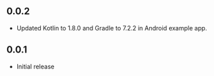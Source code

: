## 0.0.2

* Updated Kotlin to 1.8.0 and Gradle to 7.2.2 in Android example app.

## 0.0.1

* Initial release